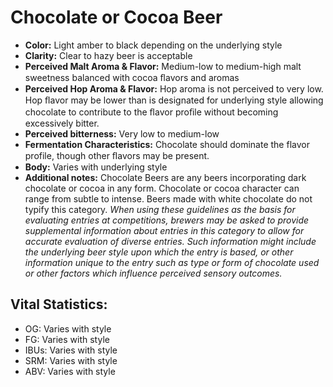 # Chocolate or Cocoa Beer

- **Color:** Light amber to black depending on the underlying style
- **Clarity:** Clear to hazy beer is acceptable
- **Perceived Malt Aroma & Flavor:** Medium-low to medium-high malt sweetness balanced with cocoa ﬂavors and aromas
- **Perceived Hop Aroma & Flavor:** Hop aroma is not perceived to very low. Hop ﬂavor may be lower than is designated for underlying style allowing chocolate to contribute to the ﬂavor proﬁle without becoming excessively bitter.
- **Perceived bitterness:** Very low to medium-low
- **Fermentation Characteristics:** Chocolate should dominate the flavor profile, though other ﬂavors may be present.
- **Body:** Varies with underlying style
- **Additional notes:** Chocolate Beers are any beers incorporating dark chocolate or cocoa in any form. Chocolate or cocoa character can range from subtle to intense. Beers made with white chocolate do not typify this category. _When using these guidelines as the basis for evaluating entries at competitions, brewers may be asked to provide supplemental information about entries in this category to allow for accurate evaluation of diverse entries. Such information might include the underlying beer style upon which the entry is based, or other information unique to the entry such as type or form of chocolate used or other factors which influence perceived sensory outcomes._

## Vital Statistics:

- OG: Varies with style 
- FG: Varies with style 
- IBUs: Varies with style 
- SRM: Varies with style 
- ABV: Varies with style 
